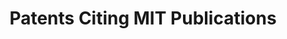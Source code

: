 ---
layout: default
cost: None
description: 'This collection encompasses patents that cite the scholarly works of
  Massachusetts Institute of Technology. '
documentation: https://www.lens.org/lens/labs/dashboards
location: https://www.lens.org/lens/search/patent/list?collectionId=22790&p=0&n=10
maintained_by: The Lens
record_creation_timestamp: 11/19/2020 17:20:46
shortname: patents_citing_mit
tags:
- citation to scholarly literature
terms_of_use: Cambia grants you a non-exclusive, non-transferable, revocable, limited
  license to access and personally use the features of the Service. The conditions
  by which The Lens data may be used are intended to resonate with the principles
  of Creative Commons Attribution licenses with a public benefit element.
timeframe: 1950-2021
title: Patents Citing MIT Publications
uuid: 6476ac03-71ee-4480-b2aa-e25871179689
---
